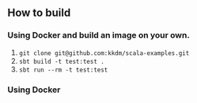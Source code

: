 ## How to build

### Using Docker and build an image on your own.
1. `git clone git@github.com:kkdm/scala-examples.git`
2. `sbt build -t test:test .`
3. `sbt run --rm -t test:test`

### Using Docker

